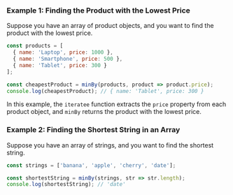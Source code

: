 ### Example 1: Finding the Product with the Lowest Price

Suppose you have an array of product objects, and you want to find the product with the lowest price.

```javascript
const products = [
  { name: 'Laptop', price: 1000 },
  { name: 'Smartphone', price: 500 },
  { name: 'Tablet', price: 300 }
];

const cheapestProduct = minBy(products, product => product.price);
console.log(cheapestProduct); // { name: 'Tablet', price: 300 }
```

In this example, the `iteratee` function extracts the `price` property from each product object, and `minBy` returns the product with the lowest price.

### Example 2: Finding the Shortest String in an Array

Suppose you have an array of strings, and you want to find the shortest string.

```javascript
const strings = ['banana', 'apple', 'cherry', 'date'];

const shortestString = minBy(strings, str => str.length);
console.log(shortestString); // 'date'
```


